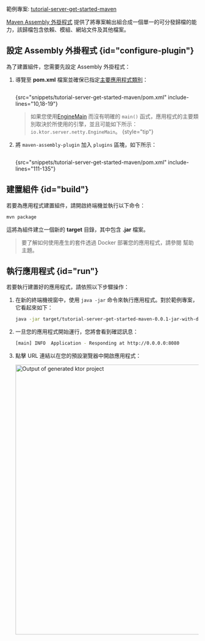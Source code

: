 [//]: # (title: 使用 Maven Assembly 外掛程式建立巨型 JAR)

<tldr>
<p>
<control>範例專案</control>: <a href="https://github.com/ktorio/ktor-documentation/tree/%ktor_version%/codeSnippets/snippets/tutorial-server-get-started-maven">tutorial-server-get-started-maven</a>
</p>
</tldr>

[Maven Assembly 外掛程式](http://maven.apache.org/plugins/maven-assembly-plugin/) 提供了將專案輸出組合成一個單一的可分發歸檔的能力，該歸檔包含依賴、模組、網站文件及其他檔案。

## 設定 Assembly 外掛程式 {id="configure-plugin"}

為了建置組件，您需要先設定 Assembly 外掛程式：

1. 導覽至 **pom.xml** 檔案並確保已指定[主要應用程式類別](server-dependencies.topic#create-entry-point)：
   ```xml
   ```
   {src="snippets/tutorial-server-get-started-maven/pom.xml" include-lines="10,18-19"}

   > 如果您使用[EngineMain](server-create-and-configure.topic#engine-main) 而沒有明確的 `main()` 函式，應用程式的主要類別取決於所使用的引擎，並且可能如下所示：`io.ktor.server.netty.EngineMain`。
   {style="tip"}

2. 將 `maven-assembly-plugin` 加入 `plugins` 區塊，如下所示：
   ```xml
   ```
   {src="snippets/tutorial-server-get-started-maven/pom.xml" include-lines="111-135"}

## 建置組件 {id="build"}

若要為應用程式建置組件，請開啟終端機並執行以下命令：

```Bash
mvn package
```

這將為組件建立一個新的 **target** 目錄，其中包含 **.jar** 檔案。

> 要了解如何使用產生的套件透過 Docker 部署您的應用程式，請參閱 [](docker.md) 幫助主題。

## 執行應用程式 {id="run"}

若要執行建置好的應用程式，請依照以下步驟操作：

1. 在新的終端機視窗中，使用 `java -jar` 命令來執行應用程式。對於範例專案，它看起來如下：
   ```Bash
   java -jar target/tutorial-server-get-started-maven-0.0.1-jar-with-dependencies.jar
   ```
2. 一旦您的應用程式開始運行，您將會看到確認訊息：
   ```Bash
   [main] INFO  Application - Responding at http://0.0.0.0:8080
   ```
3. 點擊 URL 連結以在您的預設瀏覽器中開啟應用程式：

   <img src="server_get_started_ktor_sample_app_output.png" alt="Output of generated ktor project"
                     border-effect="rounded" width="706"/>